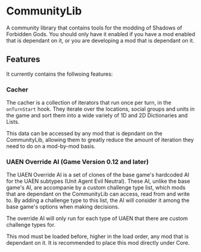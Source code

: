 # CommunityLib
A community library that contains tools for the modding of Shadows of Forbidden Gods. You should only have it enabled if you have a mod enabled that is dependant on it, or you are developing a mod that is dependant on it.

## Features
It currently contains the follwoing features:

### Cacher
The cacher is a collection of iterators that run once per turn, in the `onTurnStart` hook. They iterate over the locations, social groups and units in the game and sort them into a wide variety of 1D and 2D Dictionaries and Lists.

This data can be accessed by any mod that is depndant on the CommunityLib, allowing them to greatly reduce the amount of iteration they need to do on a mod-by-mod basis.

### UAEN Override AI (Game Version 0.12 and later)
The UAEN Override AI is a set of clones of the base game's hardcoded AI for the UAEN subtypes (Unit Agent Evil Neutral). These AI, unlike the base game's AI, are accompanie by a custom challenge type list, which mods that are dependant on the CommunityLib can access, read from and write to. By adding a challenge type to this list, the AI will consider it among the base game's options when making decisions.

The override AI will only run for each type of UAEN that there are custom challenge types for.

This mod must be loaded before, higher in the load order, any mod that is dependant on it. It is recommended to place this mod directly under Core.
